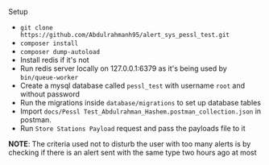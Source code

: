 Setup

- `git clone https://github.com/Abdulrahmanh95/alert_sys_pessl_test.git`
- `composer install`
- `composer dump-autoload`
- Install redis if it's not
- Run redis server locally on 127.0.0.1:6379 as it's being used by `bin/queue-worker`
- Create a mysql database called `pessl_test` with username `root` and without password
- Run the migrations inside `database/migrations` to set up database tables
- Import `docs/Pessl Test_Abdulrahman_Hashem.postman_collection.json` in postman.
- Run `Store Stations Payload` request and pass the payloads file to it

**NOTE**: The criteria used not to disturb the user with too many alerts is by checking 
if there is an alert sent with the same type two hours ago at most